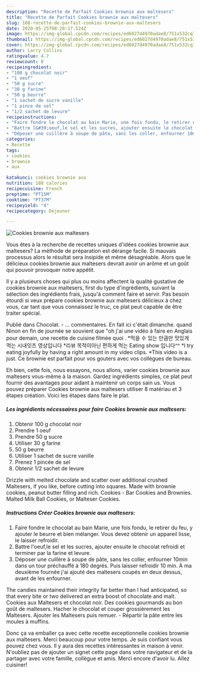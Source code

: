```yaml
---
description: "Recette de Parfait Cookies brownie aux maltesers"
title: "Recette de Parfait Cookies brownie aux maltesers"
slug: 168-recette-de-parfait-cookies-brownie-aux-maltesers
date: 2020-05-25T08:20:17.524Z
image: https://img-global.cpcdn.com/recipes/ed6027d4970adae8/751x532cq70/cookies-brownie-aux-maltesers-photo-principale-de-la-recette.jpg
thumbnail: https://img-global.cpcdn.com/recipes/ed6027d4970adae8/751x532cq70/cookies-brownie-aux-maltesers-photo-principale-de-la-recette.jpg
cover: https://img-global.cpcdn.com/recipes/ed6027d4970adae8/751x532cq70/cookies-brownie-aux-maltesers-photo-principale-de-la-recette.jpg
author: Larry Collins
ratingvalue: 4.7
reviewcount: 8
recipeingredient:
- "100 g chocolat noir"
- "1 oeuf"
- "50 g sucre"
- "30 g farine"
- "50 g beurre"
- "1 sachet de sucre vanille"
- "1 pince de sel"
- "1/2 sachet de levure"
recipeinstructions:
- "Faire fondre le chocolat au bain Marie, une fois fondu, le retirer du feu, y ajouter le beurre et bien mélanger. Vous devez obtenir un appareil lisse, le laisser refroidir."
- "Battre l&#39;oeuf,le sel et les sucres, ajouter ensuite le chocolat refroidi et terminer par la farine et levure."
- "Déposer une cuillère à soupe de pâte, sans les coller, enfourner 10min dans un tour préchauffé à 180 degrés. Puis laisser refroidir 10 min. À ma deuxième fournée j&#39;ai ajouté des maltesers coupés en deux dessus, avant de les enfourner."
categories:
- Recette
tags:
- cookies
- brownie
- aux

katakunci: cookies brownie aux 
nutrition: 188 calories
recipecuisine: French
preptime: "PT15M"
cooktime: "PT37M"
recipeyield: "4"
recipecategory: Déjeuner

---
```



![Cookies brownie aux maltesers](https://img-global.cpcdn.com/recipes/ed6027d4970adae8/751x532cq70/cookies-brownie-aux-maltesers-photo-principale-de-la-recette.jpg)

Vous êtes à la recherche de recettes uniques d'idées cookies brownie aux maltesers? La méthode de préparation est dérange facile. Si mauvais processus alors le résultat sera insipide et même désagréable. Alors que le délicieux cookies brownie aux maltesers devrait avoir un arôme et un goût qui pouvoir provoquer notre appétit.

Il y a plusieurs choses qui plus ou moins affectent la qualité gustative de cookies brownie aux maltesers, first du type d'ingrédients, suivant la sélection des ingrédients frais, jusqu'à comment faire et servir. Pas besoin étourdi si veux prépare cookies brownie aux maltesers délicieux à chez vous, car tant que vous connaissez le truc, ce plat peut capable de être traiter spécial.

Publié dans Chocolat. - … commentaires. En fait ici c&#39;était dimanche. quand Ninon en fin de journée se souvient que &#34;oh j&#39;ai une vidéo à faire en Anglais pour demain, une recette de cuisine filmée quoi . *먹을 수 있는 만큼만 맛있게 먹는 시내잇츠 영상입니다 *리뷰 목적이아닌 편하게 먹는 Eating show 입니다^^ *I try eating joyfully by having a right amount in my video clips. *This video is a just. Ce brownie est parfait pour vos gouters avec vos collègues de bureau.


Eh bien, cette fois, nous essayons, nous allons, varier cookies brownie aux maltesers vous-même à la maison. Gardez ingrédients simples, ce plat peut fournir des avantages pour aidant à maintenir un corps sain us. Vous pouvez préparer Cookies brownie aux maltesers utiliser 8 matériau et 3 étapes création. Voici les étapes dans faire le plat.

<!--inarticleads1-->

##### Les ingrédients nécessaires pour faire Cookies brownie aux maltesers:

1. Obtenir 100 g chocolat noir
1. Prendre 1 oeuf
1. Prendre 50 g sucre
1. Utiliser 30 g farine
1.  50 g beurre
1. Utiliser 1 sachet de sucre vanille
1. Prenez 1 pincée de sel
1. Obtenir 1/2 sachet de levure


Drizzle with melted chocolate and scatter over additional crushed Maltesers, if you like, before cutting into squares. Made with brownie cookies, peanut butter filling and rich. Cookies - Bar Cookies and Brownies. Malted Milk Ball Cookies, or Malteser Cookies. 

<!--inarticleads2-->

##### Instructions Créer Cookies brownie aux maltesers:

1. Faire fondre le chocolat au bain Marie, une fois fondu, le retirer du feu, y ajouter le beurre et bien mélanger. Vous devez obtenir un appareil lisse, le laisser refroidir.
1. Battre l&#39;oeuf,le sel et les sucres, ajouter ensuite le chocolat refroidi et terminer par la farine et levure.
1. Déposer une cuillère à soupe de pâte, sans les coller, enfourner 10min dans un tour préchauffé à 180 degrés. Puis laisser refroidir 10 min. À ma deuxième fournée j&#39;ai ajouté des maltesers coupés en deux dessus, avant de les enfourner.


The candies maintained their integrity far better than I had anticipated, so that every bite or two delivered an extra boost of chocolate and malt. Cookies aux Maltesers et chocolat noir. Des cookies gourmands au bon goût de maltesers. Hacher le chocolat et couper grossièrement les Maltesers. Ajouter les Maltesers puis remuer. - Répartir la pâte entre les moules à muffins. 


Donc ça va emballer ça avec cette recette exceptionnelle cookies brownie aux maltesers. Merci beaucoup pour votre temps. Je suis confiant vous pouvez chez vous. Il y aura des recettes  intéressantes in maison à venir. N'oubliez pas de ajouter un signet cette page dans votre navigateur et de la partager avec votre famille, collègue et amis. Merci encore d'avoir lu. Allez cuisiner!
